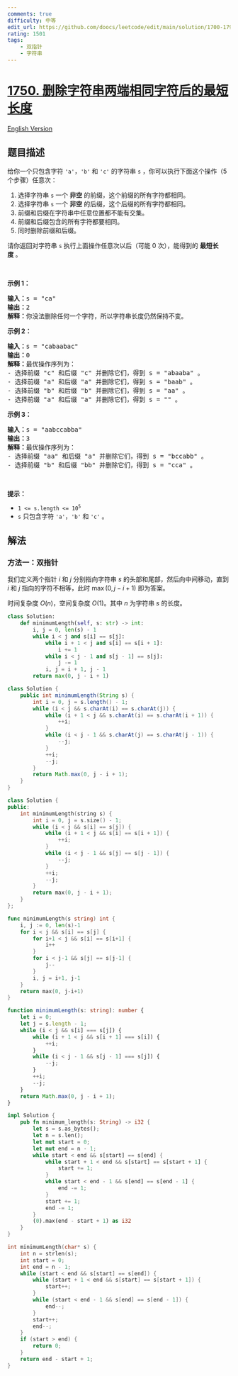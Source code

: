 ```yaml
---
comments: true
difficulty: 中等
edit_url: https://github.com/doocs/leetcode/edit/main/solution/1700-1799/1750.Minimum%20Length%20of%20String%20After%20Deleting%20Similar%20Ends/README.md
rating: 1501
tags:
    - 双指针
    - 字符串
---
```


# [1750. 删除字符串两端相同字符后的最短长度](https://leetcode.cn/problems/minimum-length-of-string-after-deleting-similar-ends)

[English Version](/solution/1700-1799/1750.Minimum%20Length%20of%20String%20After%20Deleting%20Similar%20Ends/README_EN.md)

## 题目描述

<!-- 这里写题目描述 -->

<p>给你一个只包含字符 <code>'a'</code>，<code>'b'</code> 和 <code>'c'</code> 的字符串 <code>s</code> ，你可以执行下面这个操作（5 个步骤）任意次：</p>

<ol>
	<li>选择字符串 <code>s</code> 一个 <strong>非空</strong> 的前缀，这个前缀的所有字符都相同。</li>
	<li>选择字符串 <code>s</code> 一个 <strong>非空</strong> 的后缀，这个后缀的所有字符都相同。</li>
	<li>前缀和后缀在字符串中任意位置都不能有交集。</li>
	<li>前缀和后缀包含的所有字符都要相同。</li>
	<li>同时删除前缀和后缀。</li>
</ol>

<p>请你返回对字符串 <code>s</code> 执行上面操作任意次以后（可能 0 次），能得到的 <strong>最短长度</strong> 。</p>

<p> </p>

<p><strong>示例 1：</strong></p>

<pre>
<b>输入：</b>s = "ca"
<b>输出：</b>2
<strong>解释：</strong>你没法删除任何一个字符，所以字符串长度仍然保持不变。
</pre>

<p><strong>示例 2：</strong></p>

<pre>
<b>输入：</b>s = "cabaabac"
<b>输出：</b>0
<b>解释：</b>最优操作序列为：
- 选择前缀 "c" 和后缀 "c" 并删除它们，得到 s = "abaaba" 。
- 选择前缀 "a" 和后缀 "a" 并删除它们，得到 s = "baab" 。
- 选择前缀 "b" 和后缀 "b" 并删除它们，得到 s = "aa" 。
- 选择前缀 "a" 和后缀 "a" 并删除它们，得到 s = "" 。</pre>

<p><strong>示例 3：</strong></p>

<pre>
<b>输入：</b>s = "aabccabba"
<b>输出：</b>3
<b>解释：</b>最优操作序列为：
- 选择前缀 "aa" 和后缀 "a" 并删除它们，得到 s = "bccabb" 。
- 选择前缀 "b" 和后缀 "bb" 并删除它们，得到 s = "cca" 。
</pre>

<p> </p>

<p><strong>提示：</strong></p>

<ul>
	<li><code>1 <= s.length <= 10<sup>5</sup></code></li>
	<li><code>s</code> 只包含字符 <code>'a'</code>，<code>'b'</code> 和 <code>'c'</code> 。</li>
</ul>

## 解法

### 方法一：双指针

我们定义两个指针 $i$ 和 $j$ 分别指向字符串 $s$ 的头部和尾部，然后向中间移动，直到 $i$ 和 $j$ 指向的字符不相等，此时 $\max(0, j - i + 1)$ 即为答案。

时间复杂度 $O(n)$，空间复杂度 $O(1)$。其中 $n$ 为字符串 $s$ 的长度。

<!-- tabs:start -->

```python
class Solution:
    def minimumLength(self, s: str) -> int:
        i, j = 0, len(s) - 1
        while i < j and s[i] == s[j]:
            while i + 1 < j and s[i] == s[i + 1]:
                i += 1
            while i < j - 1 and s[j - 1] == s[j]:
                j -= 1
            i, j = i + 1, j - 1
        return max(0, j - i + 1)
```

```java
class Solution {
    public int minimumLength(String s) {
        int i = 0, j = s.length() - 1;
        while (i < j && s.charAt(i) == s.charAt(j)) {
            while (i + 1 < j && s.charAt(i) == s.charAt(i + 1)) {
                ++i;
            }
            while (i < j - 1 && s.charAt(j) == s.charAt(j - 1)) {
                --j;
            }
            ++i;
            --j;
        }
        return Math.max(0, j - i + 1);
    }
}
```

```cpp
class Solution {
public:
    int minimumLength(string s) {
        int i = 0, j = s.size() - 1;
        while (i < j && s[i] == s[j]) {
            while (i + 1 < j && s[i] == s[i + 1]) {
                ++i;
            }
            while (i < j - 1 && s[j] == s[j - 1]) {
                --j;
            }
            ++i;
            --j;
        }
        return max(0, j - i + 1);
    }
};
```

```go
func minimumLength(s string) int {
	i, j := 0, len(s)-1
	for i < j && s[i] == s[j] {
		for i+1 < j && s[i] == s[i+1] {
			i++
		}
		for i < j-1 && s[j] == s[j-1] {
			j--
		}
		i, j = i+1, j-1
	}
	return max(0, j-i+1)
}
```

```ts
function minimumLength(s: string): number {
    let i = 0;
    let j = s.length - 1;
    while (i < j && s[i] === s[j]) {
        while (i + 1 < j && s[i + 1] === s[i]) {
            ++i;
        }
        while (i < j - 1 && s[j - 1] === s[j]) {
            --j;
        }
        ++i;
        --j;
    }
    return Math.max(0, j - i + 1);
}
```

```rust
impl Solution {
    pub fn minimum_length(s: String) -> i32 {
        let s = s.as_bytes();
        let n = s.len();
        let mut start = 0;
        let mut end = n - 1;
        while start < end && s[start] == s[end] {
            while start + 1 < end && s[start] == s[start + 1] {
                start += 1;
            }
            while start < end - 1 && s[end] == s[end - 1] {
                end -= 1;
            }
            start += 1;
            end -= 1;
        }
        (0).max(end - start + 1) as i32
    }
}
```

```c
int minimumLength(char* s) {
    int n = strlen(s);
    int start = 0;
    int end = n - 1;
    while (start < end && s[start] == s[end]) {
        while (start + 1 < end && s[start] == s[start + 1]) {
            start++;
        }
        while (start < end - 1 && s[end] == s[end - 1]) {
            end--;
        }
        start++;
        end--;
    }
    if (start > end) {
        return 0;
    }
    return end - start + 1;
}
```

<!-- tabs:end -->

<!-- end -->
